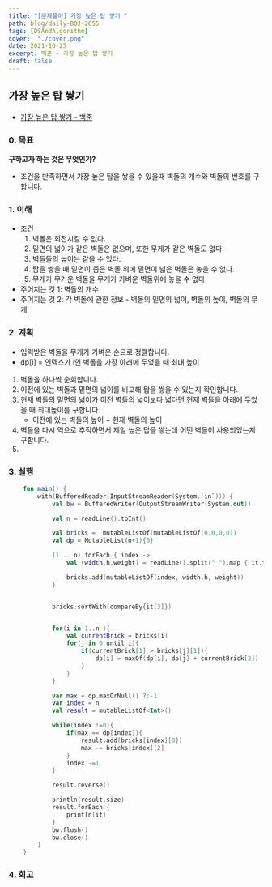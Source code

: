 ```yaml
---
title: "[문제풀이] 가장 높은 탑 쌓기 "
path: blog/daily-BOJ-2655
tags: [DSAndAlgorithm]
cover:  "./cover.png"
date: 2021-10-25
excerpt: 백준 - 가장 높은 탑 쌓기 
draft: false
---
```



## 가장 높은 탑 쌓기 
* [가장 높은 탑 쌓기 - 백준](https://www.acmicpc.net/problem/2655)

### 0. 목표 
**구하고자 하는 것은 무엇인가?**
- 조건을 만족하면서 가장 높은 탑을 쌓을 수 있을때 벽돌의 개수와 벽돌의 번호를 구합니다.

### 1. 이해 
- 조건 
  1. 벽돌은 회전시킬 수 없다.
  2. 밑면의 넓이가 같은 벽돌은 없으며, 또한 무게가 같은 벽돌도 없다.
  3. 벽돌들의 높이는 같을 수 있다.
  4. 탑을 쌓을 때 밑면이 좁은 벽돌 위에 밑면이 넓은 벽돌은 놓을 수 없다.
  5. 무게가 무거운 벽돌을 무게가 가벼운 벽돌위에 놓을 수 없다.
- 주어지는 것 1: 벽돌의 개수 
- 주어지는 것 2: 각 벽돌에 관한 정보 - 벽돌의 밑면의 넓이, 벽돌의 높이, 벽돌의 무게


### 2. 계획

- 입력받은 벽돌을 무게가 가벼운 순으로 정렬합니다.
- dp[i] = 인덱스가 i인 벽돌을 가장 아래에 두었을 때 최대 높이

1. 벽돌을 하나씩 순회합니다.
2. 이전에 있는 벽돌과 밑면의 넓이를 비교해 탑을 쌓을 수 있는지 확인합니다.
3. 현재 벽돌의 밑면의 넓이가 이전 벽돌의 넓이보다 넓다면 현재 벽돌을 아래에 두었을 때 최대높이를 구합니다.
   - 이전에 있는 벽돌의 높이 + 현재 벽돌의 높이
4. 벽돌을 다시 역으로 추적하면서 제일 높은 탑을 쌓는데 어떤 벽돌이 사용되었는지 구합니다.
5. 

### 3. 실행
```kotlin
    fun main() {
        with(BufferedReader(InputStreamReader(System.`in`))) {
            val bw = BufferedWriter(OutputStreamWriter(System.out))

            val n = readLine().toInt()

            val bricks =  mutableListOf(mutableListOf(0,0,0,0))
            val dp = MutableList(n+1){0}

            (1 .. n).forEach { index ->
                val (width,h,weight) = readLine().split(" ").map { it.toInt() }

                bricks.add(mutableListOf(index, width,h, weight))
            }


            bricks.sortWith(compareBy{it[3]})


            for(i in 1..n ){
                val currentBrick = bricks[i]
                for(j in 0 until i){
                    if(currentBrick[1] > bricks[j][1]){
                        dp[i] = maxOf(dp[i], dp[j] + currentBrick[2])
                    }
                }
            }

            var max = dp.maxOrNull() ?:-1
            var index = n
            val result = mutableListOf<Int>()

            while(index !=0){
                if(max == dp[index]){
                    result.add(bricks[index][0])
                    max -= bricks[index][2]
                }
                index -=1
            }

            result.reverse()

            println(result.size)
            result.forEach {
                println(it)
            }
            bw.flush()
            bw.close()
        }
    }
```

### 4. 회고 

